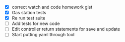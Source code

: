 - [x] correct watch and code homework gist
- [x] Gas station tests 
- [x] Re run test suite
- [ ] Add tests for new code
- [ ] Edit controller return statements for save and update 
- [ ] Start putting yaml through tool